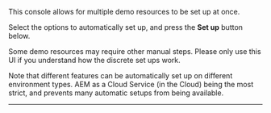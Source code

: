 This console allows for multiple demo resources to be set up at once.

Select the options to automatically set up, and press the **Set up** button below.

Some demo resources may require other manual steps. Please only use this UI if you understand how the discrete set ups work.

Note that different features can be automatically set up on different environment types. AEM as a Cloud Service (in the Cloud) being the most strict, and prevents many automatic setups from being available.

---

 <!-- CLOUD-SERVICE_INSTRUCTIONS -->

 <!-- QUICKSTART_INSTRUCTIONS -->
 
  <!-- 65_INSTRUCTIONS -->